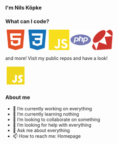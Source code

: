 ### I'm Nils Köpke
### What can I code?
<p style="align: center;">
<img src="html.svg" alt= “” width="64" height="64"> <img src="css.svg" alt= “” width="64" height="64"> <img src="js.svg" alt= “” width="64" height="64"> <img src="php.svg" alt= “” width="64" height="64"> <img src="rb.svg" alt= “” width="64" height="64">
</p>
and more! Visit my public repos and have a look!
<p style="align: center;">
  <img src="PLGS.gif" alt= “” width="64" height="64">
</p>


### About me
- 🔭 I’m currently working on everything
- 🌱 I’m currently learning nothing
- 👯 I’m looking to collaborate on something
- 🤔 I’m looking for help with everything
- 💬 Ask me about everything
- 📫 How to reach me: Homepage
